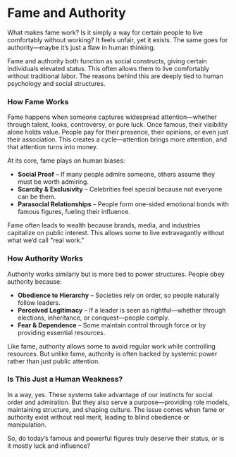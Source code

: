 # **Fame and Authority**  

What makes fame work? Is it simply a way for certain people to live comfortably without working? It feels unfair, yet it exists. The same goes for authority—maybe it’s just a flaw in human thinking.  

Fame and authority both function as social constructs, giving certain individuals elevated status. This often allows them to live comfortably without traditional labor. The reasons behind this are deeply tied to human psychology and social structures.  

### **How Fame Works**  
Fame happens when someone captures widespread attention—whether through talent, looks, controversy, or pure luck. Once famous, their visibility alone holds value. People pay for their presence, their opinions, or even just their association. This creates a cycle—attention brings more attention, and that attention turns into money.  

At its core, fame plays on human biases:  
- **Social Proof** – If many people admire someone, others assume they must be worth admiring.  
- **Scarcity & Exclusivity** – Celebrities feel special because not everyone can be them.  
- **Parasocial Relationships** – People form one-sided emotional bonds with famous figures, fueling their influence.  

Fame often leads to wealth because brands, media, and industries capitalize on public interest. This allows some to live extravagantly without what we’d call "real work."  

### **How Authority Works**  
Authority works similarly but is more tied to power structures. People obey authority because:  
- **Obedience to Hierarchy** – Societies rely on order, so people naturally follow leaders.  
- **Perceived Legitimacy** – If a leader is seen as rightful—whether through elections, inheritance, or conquest—people comply.  
- **Fear & Dependence** – Some maintain control through force or by providing essential resources.  

Like fame, authority allows some to avoid regular work while controlling resources. But unlike fame, authority is often backed by systemic power rather than just public attention.  

### **Is This Just a Human Weakness?**  
In a way, yes. These systems take advantage of our instincts for social order and admiration. But they also serve a purpose—providing role models, maintaining structure, and shaping culture. The issue comes when fame or authority exist without real merit, leading to blind obedience or manipulation.  

So, do today’s famous and powerful figures truly deserve their status, or is it mostly luck and influence?  
